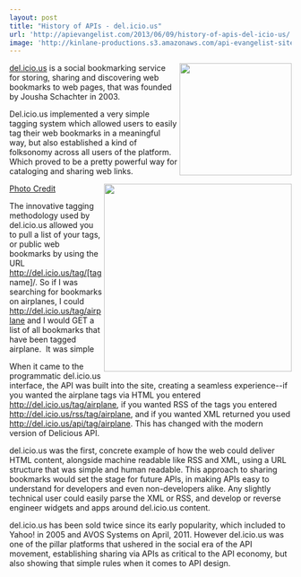```yaml
---
layout: post
title: "History of APIs - del.icio.us"
url: 'http://apievangelist.com/2013/06/09/history-of-apis-del-icio-us/'
image: 'http://kinlane-productions.s3.amazonaws.com/api-evangelist-site/blog/delicious-logo.jpg'
---
```


<img class="c1" src="https://s3.amazonaws.com/kinlane-productions/api-evangelist/delicious/delicious-logo.jpg" alt="" width="200" align="right" />

[del.icio.us][1] is a social bookmarking service for storing, sharing and discovering web bookmarks to web pages, that was founded by Jousha Schachter in 2003.

Del.icio.us implemented a very simple tagging system which allowed users to easily tag their web bookmarks in a meaningful way, but also established a kind of folksonomy across all users of the platform. Which proved to be a pretty powerful way for cataloging and sharing web links.

[<img class="c1" src="https://s3.amazonaws.com/kinlane-productions/api-evangelist/delicious/delicious-original-screenshot.jpg" alt="" width="335" align="right" />][2]

[Photo Credit][2]

The innovative tagging methodology used by del.icio.us allowed you to pull a list of your tags, or public web bookmarks by using the URL http://del.icio.us/tag/[tag name]/. So if I was searching for bookmarks on airplanes, I could http://del.icio.us/tag/airplane and I would GET a list of all bookmarks that have been tagged airplane.  It was simple

When it came to the programmatic del.icio.us interface, the API was built into the site, creating a seamless experience--if you wanted the airplane tags via HTML you entered http://del.icio.us/tag/airplane, if you wanted RSS of the tags you entered http://del.icio.us/rss/tag/airplane, and if you wanted XML returned you used http://del.icio.us/api/tag/airplane. This has changed with the modern version of Delicious API.

del.icio.us was the first, concrete example of how the web could deliver HTML content, alongside machine readable like RSS and XML, using a URL structure that was simple and human readable. This approach to sharing bookmarks would set the stage for future APIs, in making APIs easy to understand for developers and even non-developers alike. Any slightly technical user could easily parse the XML or RSS, and develop or reverse engineer widgets and apps around del.icio.us content.

del.icio.us has been sold twice since its early popularity, which included to Yahoo! in 2005 and AVOS Systems on April, 2011. However del.icio.us was one of the pillar platforms that ushered in the social era of the API movement, establishing sharing via APIs as critical to the API economy, but also showing that simple rules when it comes to API design.

   [1]: https://delicious.com/
   [2]: http://www.flickr.com/photos/joshu/765796263/in/set-72157600740166824/
